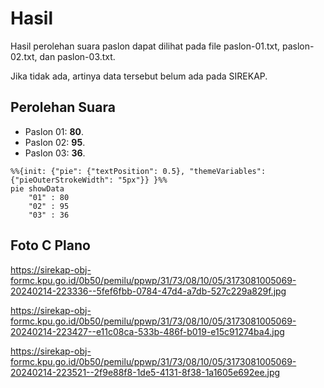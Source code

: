 # Hasil

Hasil perolehan suara paslon dapat dilihat pada file paslon-01.txt, paslon-02.txt, dan paslon-03.txt.

Jika tidak ada, artinya data tersebut belum ada pada SIREKAP.

## Perolehan Suara

 * Paslon 01: **80**.
 * Paslon 02: **95**.
 * Paslon 03: **36**.

```mermaid
%%{init: {"pie": {"textPosition": 0.5}, "themeVariables": {"pieOuterStrokeWidth": "5px"}} }%%
pie showData
    "01" : 80
    "02" : 95
    "03" : 36
```
## Foto C Plano

https://sirekap-obj-formc.kpu.go.id/0b50/pemilu/ppwp/31/73/08/10/05/3173081005069-20240214-223336--5fef6fbb-0784-47d4-a7db-527c229a829f.jpg

https://sirekap-obj-formc.kpu.go.id/0b50/pemilu/ppwp/31/73/08/10/05/3173081005069-20240214-223427--e11c08ca-533b-486f-b019-e15c91274ba4.jpg

https://sirekap-obj-formc.kpu.go.id/0b50/pemilu/ppwp/31/73/08/10/05/3173081005069-20240214-223521--2f9e88f8-1de5-4131-8f38-1a1605e692ee.jpg
